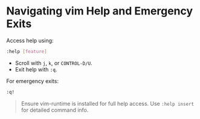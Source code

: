 
# Navigating vim Help and Emergency Exits

Access help using:

```bash
:help [feature]
```

- Scroll with `j`, `k`, or `CONTROL-D/U`.
- Exit help with `:q`.

For emergency exits:

```bash
:q!
```

> Ensure vim-runtime is installed for full help access. Use `:help insert` for detailed command info.


